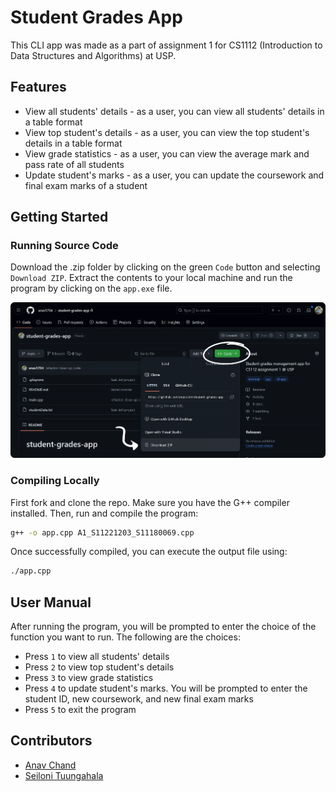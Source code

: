 # Student Grades App

This CLI app was made as a part of assignment 1 for CS1112 (Introduction to Data Structures and Algorithms) at USP.

## Features

- View all students' details - as a user, you can view all students' details in a table format
- View top student's details - as a user, you can view the top student's details in a table format
- View grade statistics - as a user, you can view the average mark and pass rate of all students
- Update student's marks - as a user, you can update the coursework and final exam marks of a student

## Getting Started

### Running Source Code

Download the .zip folder by clicking on the green `Code` button and selecting `Download ZIP`. Extract the contents to your local machine and run the program by clicking on the `app.exe` file.

![Download ZIP](./docs/download-zip.webp)

### Compiling Locally

First fork and clone the repo. Make sure you have the G++ compiler installed. Then, run and compile the program:

```bash
g++ -o app.cpp A1_S11221203_S11180069.cpp
```

Once successfully compiled, you can execute the output file using:

```bash
./app.cpp
```

## User Manual

After running the program, you will be prompted to enter the choice of the function you want to run. The following are the choices:

- Press `1` to view all students' details
- Press `2` to view top student's details
- Press `3` to view grade statistics
- Press `4` to update student's marks. You will be prompted to enter the student ID, new coursework, and new final exam marks
- Press `5` to exit the program

## Contributors

- [Anav Chand](https://github.com/anav5704/)
- [Seiloni Tuungahala](https://github.com/seiutuone)
